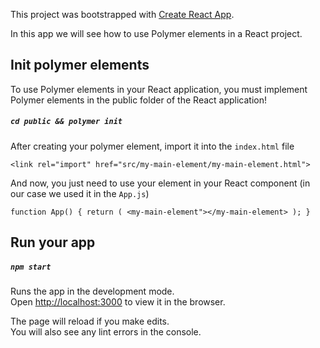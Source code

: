 This project was bootstrapped with [Create React App](https://github.com/facebook/create-react-app).

In this app we will see how to use Polymer elements in a React project.

## Init polymer elements

To use Polymer elements in your React application, you must implement Polymer elements in the public folder of the React application!

##### `cd public && polymer init`

After creating your polymer element, import it into the `index.html` file

`<link rel="import" href="src/my-main-element/my-main-element.html">`

And now, you just need to use your element in your React component (in our case we used it in the `App.js`)

`function App() { return ( <my-main-element"></my-main-element> ); }`

## Run your app

##### `npm start`

Runs the app in the development mode.<br />
Open [http://localhost:3000](http://localhost:3000) to view it in the browser.

The page will reload if you make edits.<br />
You will also see any lint errors in the console.
